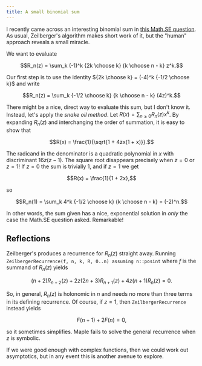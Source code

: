 ```yaml
---
title: A small binomial sum
---
```


I recently came across an interesting binomial sum in [this Math.SE
question](https://math.stackexchange.com/questions/3729998). As usual,
Zeilberger's algorithm makes short work of it, but the "human" approach reveals
a small miracle.

We want to evaluate

$$R_n(z) = \sum_k (-1)^k {2k \choose k} {k \choose n - k} z^k.$$

Our first step is to use the identity ${2k \choose k} = (-4)^k {-1/2 \choose
k}$ and write

$$R_n(z) = \sum_k {-1/2 \choose k} {k \choose n - k} (4z)^k.$$

There might be a nice, direct way to evaluate this sum, but I don't know it.
Instead, let's apply the *snake oil method*. Let $R(x) = \sum_{n \geq 0} R_n(z)
x^k$. By expanding $R_n(z)$ and interchanging the order of summation, it is
easy to show that

$$R(x) = \frac{1}{\sqrt{1 + 4zx(1 + x)}}.$$

The radicand in the denominator is a quadratic polynomial in $x$ with
discriminant $16z(z - 1)$. The square root disappears precisely when $z = 0$ or
$z = 1$! If $z = 0$ the sum is trivially $1$, and if $z = 1$ we get

$$R(x) = \frac{1}{1 + 2x},$$

so

$$R_n(1) = \sum_k 4^k {-1/2 \choose k} {k \choose n - k} = (-2)^n.$$

In other words, the sum given has a nice, exponential solution in *only* the
case the Math.SE question asked. Remarkable!

## Reflections

Zeilberger's produces a recurrence for $R_n(z)$ straight away. Running
`ZeilbergerRecurrence(f, n, k, R, 0..n) assuming n::posint` where $f$ is the
summand of $R_n(z)$ yields

$$
(n + 2) R_{n + 2}(z) + 2z(2n + 3) R_{n + 1}(z) + 4z(n + 1) R_n(z) = 0.
$$

So, in general, $R_n(z)$ is holonomic in $n$ and needs no more than three terms
in its defining recurrence. Of course, if $z = 1$, then `ZeilbergerRecurrence`
instead yields

$$F(n + 1) + 2 F(n) = 0,$$

so it sometimes simplifies. Maple fails to solve the general recurrence when
$z$ is symbolic.

If we were good enough with complex functions, then we could work out
asymptotics, but in any event this is another avenue to explore.
